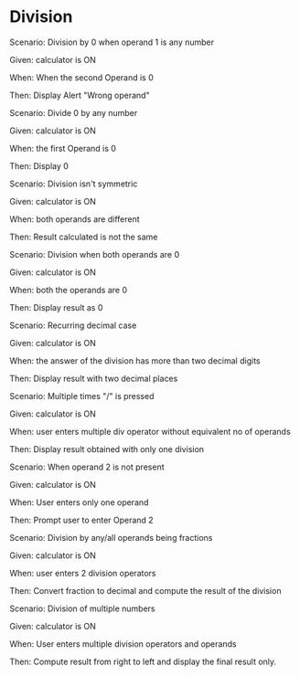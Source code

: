 # Division

Scenario: Division by 0 when operand 1 is any number

  Given: calculator is ON

  When: When the second Operand is 0

  Then: Display Alert "Wrong operand"

Scenario: Divide 0 by any number

Given: calculator is ON

When: the first Operand is 0

Then: Display 0

Scenario: Division isn't symmetric

Given: calculator is ON

When: both operands are different

Then: Result calculated is not the same

Scenario: Division when both operands are 0

Given: calculator is ON

When: both the operands are 0

Then: Display result as 0

Scenario: Recurring decimal case

Given: calculator is ON

When: the answer of the division has more than two decimal digits

Then: Display result with two decimal places

Scenario: Multiple times "/" is pressed

Given: calculator is ON

When: user enters multiple div operator without
equivalent no of operands

Then: Display result obtained with only one division

Scenario: When operand 2 is not present

Given: calculator is ON

When: User enters only one operand

Then: Prompt user to enter Operand 2

Scenario: Division by any/all operands being fractions

Given: calculator is ON

When: user enters 2 division operators

Then: Convert fraction to decimal and
compute the result of the division

Scenario: Division of multiple numbers

Given: calculator is ON

When: User enters multiple division operators and operands

Then: Compute result from right to left
and display the final result only.
